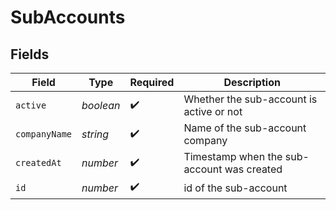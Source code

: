 # SubAccounts


## Fields

| Field                                      | Type                                       | Required                                   | Description                                |
| ------------------------------------------ | ------------------------------------------ | ------------------------------------------ | ------------------------------------------ |
| `active`                                   | *boolean*                                  | :heavy_check_mark:                         | Whether the sub-account is active or not   |
| `companyName`                              | *string*                                   | :heavy_check_mark:                         | Name of the sub-account company            |
| `createdAt`                                | *number*                                   | :heavy_check_mark:                         | Timestamp when the sub-account was created |
| `id`                                       | *number*                                   | :heavy_check_mark:                         | id of the sub-account                      |